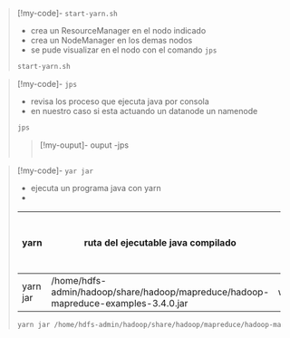 


> [!my-code]-  `start-yarn.sh`
> - crea un ResourceManager en el nodo indicado
> - crea un NodeManager en los demas nodos
> - se pude visualizar en el nodo con el comando `jps`
> ```bash
> start-yarn.sh
> ```

> [!my-code]-  `jps`
> - revisa los proceso que ejecuta java por consola 
> - en nuestro caso si esta actuando un datanode un namenode
> 
> ```bash
> jps
> ```
>>[!my-ouput]-  ouput -jps
>>```bash title="oput" 
>> 
>> ```

> [!my-code]-  `yar jar`
> - ejecuta un programa java con yarn
> - 
>| yarn | ruta del ejecutable java compilado | clase a ejecutar | ruta-hdfs datos de entrada |  ruta-hdfs datos de entrada|
>|-|-|-|-|-|
>|yarn jar|/home/hdfs-admin/hadoop/share/hadoop/mapreduce/hadoop-mapreduce-examples-3.4.0.jar|wordcount|/datos.txt|/salida|
>
>```bash
>yarn jar /home/hdfs-admin/hadoop/share/hadoop/mapreduce/hadoop-mapreduce-examples-3.4.0.jar wordcount /datos.txt /salida
>```

